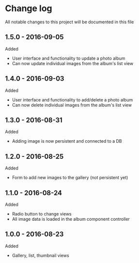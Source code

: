 # Change log
All notable changes to this project will be documented in this file

## 1.5.0 - 2016-09-05
Added
- User interface and functionality to update a photo album
- Can now update individual images from the album's list view

## 1.4.0 - 2016-09-03
Added
- User interface and functionality to add/delete a photo album
- Can now delete individual images from the album's list view

## 1.3.0 - 2016-08-31
Added
- Adding image is now persistent and connected to a DB

## 1.2.0 - 2016-08-25
Added
- Form to add new images to the gallery (not persistent yet)

## 1.1.0 - 2016-08-24
Added
- Radio button to change views
- All image data is loaded in the album component controller

## 1.0.0 - 2016-08-23
Added
- Gallery, list, thumbnail views
